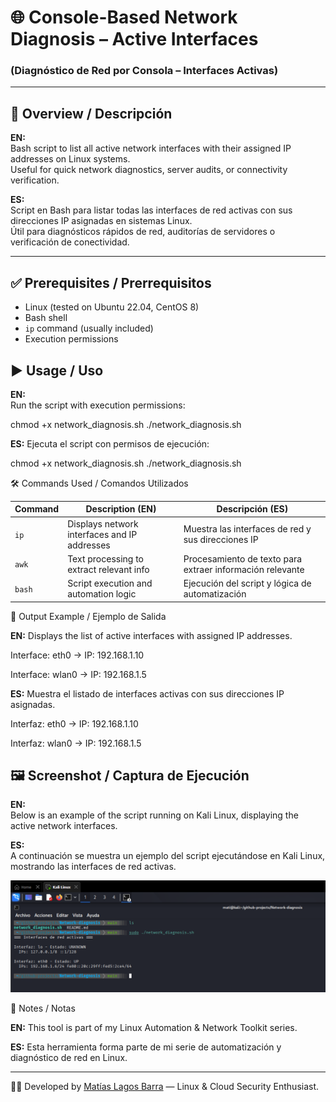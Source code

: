 # 🌐 Console-Based Network Diagnosis – Active Interfaces  
### (Diagnóstico de Red por Consola – Interfaces Activas)

---

## 🧩 Overview / Descripción  
**EN:**  
Bash script to list all active network interfaces with their assigned IP addresses on Linux systems.  
Useful for quick network diagnostics, server audits, or connectivity verification.  

**ES:**  
Script en Bash para listar todas las interfaces de red activas con sus direcciones IP asignadas en sistemas Linux.  
Útil para diagnósticos rápidos de red, auditorías de servidores o verificación de conectividad.

---
## ✅ Prerequisites / Prerrequisitos  

- Linux (tested on Ubuntu 22.04, CentOS 8)  
- Bash shell  
- `ip` command (usually included)  
- Execution permissions

## ▶️ Usage / Uso  
**EN:**  
Run the script with execution permissions:  

chmod +x network_diagnosis.sh
./network_diagnosis.sh

**ES:**
Ejecuta el script con permisos de ejecución:

chmod +x network_diagnosis.sh
./network_diagnosis.sh



🛠️ Commands Used / Comandos Utilizados

| Command | Description (EN)                             | Descripción (ES)                                          |
| ------- | -------------------------------------------- | --------------------------------------------------------- |
| `ip`    | Displays network interfaces and IP addresses | Muestra las interfaces de red y sus direcciones IP        |
| `awk`   | Text processing to extract relevant info     | Procesamiento de texto para extraer información relevante |
| `bash`  | Script execution and automation logic        | Ejecución del script y lógica de automatización           |

📂 Output Example / Ejemplo de Salida

**EN:**
Displays the list of active interfaces with assigned IP addresses.

Interface: eth0   →  IP: 192.168.1.10

Interface: wlan0  →  IP: 192.168.1.5

**ES:**
Muestra el listado de interfaces activas con sus direcciones IP asignadas.

Interfaz: eth0   →  IP: 192.168.1.10

Interfaz: wlan0  →  IP: 192.168.1.5


## 🖼️ Screenshot / Captura de Ejecución  

**EN:**  
Below is an example of the script running on Kali Linux, displaying the active network interfaces.  

**ES:**  
A continuación se muestra un ejemplo del script ejecutándose en Kali Linux, mostrando las interfaces de red activas.  

<p align="center">
  <img src="./images/network_diagnosis_run.png" width="720"/>
</p>

📘 Notes / Notas

**EN:**
This tool is part of my Linux Automation & Network Toolkit series.

**ES:**
Esta herramienta forma parte de mi serie de automatización y diagnóstico de red en Linux.

---
🧑‍💻 Developed by [Matías Lagos Barra](https://github.com/Matiaslb14) — Linux & Cloud Security Enthusiast.
